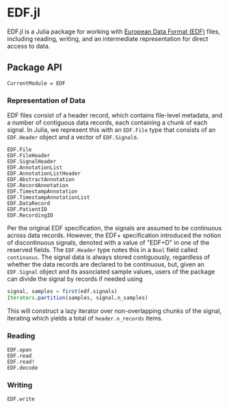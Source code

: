 # EDF.jl

EDF.jl is a Julia package for working with [European Data Format (EDF)](https://edfplus.info)
files, including reading, writing, and an intermediate representation for direct access
to data.

## Package API

```@meta
CurrentModule = EDF
```
### Representation of Data

EDF files consist of a header record, which contains file-level metadata, and a number
of contiguous data records, each containing a chunk of each signal.
In Julia, we represent this with an `EDF.File` type that consists of an `EDF.Header`
object and a vector of `EDF.Signal`s.

```@docs
EDF.File
EDF.FileHeader
EDF.SignalHeader
EDF.AnnotationList
EDF.AnnotationListHeader
EDF.AbstractAnnotation
EDF.RecordAnnotation
EDF.TimestampAnnotation
EDF.TimestampAnnotationList
EDF.DataRecord
EDF.PatientID
EDF.RecordingID
```

Per the original EDF specification, the signals are assumed to be continuous across data
records.
However, the EDF+ specification introduced the notion of discontinuous signals, denoted
with a value of "EDF+D" in one of the reserved fields.
The `EDF.Header` type notes this in a `Bool` field called `continuous`.
The signal data is always stored contiguously, regardless of whether the data records are
declared to be continuous, but, given an `EDF.Signal` object and its associated sample values,
users of the package can divide the signal by records if needed using

```julia
signal, samples = first(edf.signals)
Iterators.partition(samples, signal.n_samples)
```

This will construct a lazy iterator over non-overlapping chunks of the signal, iterating
which yields a total of `header.n_records` items.

### Reading

```@docs
EDF.open
EDF.read
EDF.read!
EDF.decode
```

### Writing

```@docs
EDF.write
```
